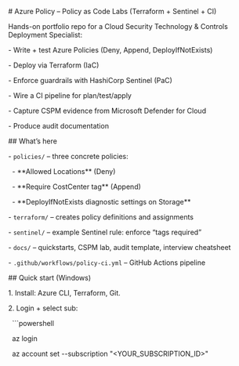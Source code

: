 \# Azure Policy – Policy as Code Labs (Terraform + Sentinel + CI)



Hands-on portfolio repo for a Cloud Security Technology \& Controls Deployment Specialist:

\- Write + test Azure Policies (Deny, Append, DeployIfNotExists)

\- Deploy via Terraform (IaC)

\- Enforce guardrails with HashiCorp Sentinel (PaC)

\- Wire a CI pipeline for plan/test/apply

\- Capture CSPM evidence from Microsoft Defender for Cloud

\- Produce audit documentation



\## What’s here

\- `policies/` – three concrete policies:

&nbsp; - \*\*Allowed Locations\*\* (Deny)

&nbsp; - \*\*Require CostCenter tag\*\* (Append)

&nbsp; - \*\*DeployIfNotExists diagnostic settings on Storage\*\*

\- `terraform/` – creates policy definitions and assignments

\- `sentinel/` – example Sentinel rule: enforce “tags required”

\- `docs/` – quickstarts, CSPM lab, audit template, interview cheatsheet

\- `.github/workflows/policy-ci.yml` – GitHub Actions pipeline



\## Quick start (Windows)

1\. Install: Azure CLI, Terraform, Git.

2\. Login + select sub:

&nbsp;  ```powershell

&nbsp;  az login

&nbsp;  az account set --subscription "<YOUR\_SUBSCRIPTION\_ID>"



